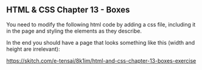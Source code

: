 ## HTML & CSS Chapter 13 - Boxes

You need to modify the following html code by adding a css file, including it in the page and styling the elements as they describe.

In the end you should have a page that looks something like this (width and height are irrelevant):

https://skitch.com/e-tensai/8k1im/html-and-css-chapter-13-boxes-exercise